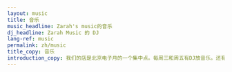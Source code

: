 ```yaml
---
layout: music
title: 音乐
music_headline: Zarah's music的音乐
dj_headline: Zarah Music 的 DJ
lang-ref: music
permalink: zh/music
title_copy: 音乐
introduction_copy: 我们的店是北京电子月的一个集中点。每周三和周五有DJ放音乐。还有不定期的活动。
---
```

